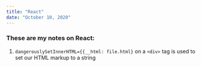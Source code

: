 ```yaml
---
title: "React"
date: "October 10, 2020"
---
```


### These are my notes on React:

1. `dangerouslySetInnerHTML={{__html: file.html}` on a `<div>` tag is used to set our HTML markup to a string 